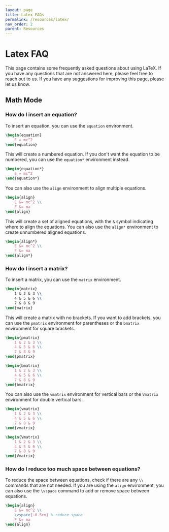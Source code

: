 ```yaml
---
layout: page
title: Latex FAQs
permalink: /resources/latex/
nav_order: 2
parent: Resources
---
```


# Latex FAQ
This page contains some frequently asked questions about using LaTeX. 
If you have any questions that are not answered here, please feel free to reach out to us.
If you have any suggestions for improving this page, please let us know.

## Math Mode
### How do I insert an equation?
To insert an equation, you can use the `equation` environment.
```latex
\begin{equation}
    E = mc^2
\end{equation}
```
This will create a numbered equation. If you don't want the equation to be numbered, you can use the `equation*` environment instead.
```latex
\begin{equation*}
    E = mc^2
\end{equation*}
```
You can also use the `align` environment to align multiple equations.
```latex
\begin{align}
    E &= mc^2 \\
    F &= ma
\end{align}
```
This will create a set of aligned equations, with the `&` symbol indicating where to align the equations.
You can also use the `align*` environment to create unnumbered aligned equations.
```latex
\begin{align*}
    E &= mc^2 \\
    F &= ma 
\end{align*}
```
### How do I insert a matrix?
To insert a matrix, you can use the `matrix` environment.
```latex
\begin{matrix}
    1 & 2 & 3 \\
    4 & 5 & 6 \\
    7 & 8 & 9
\end{matrix}
```
This will create a matrix with no brackets. If you want to add brackets, you can use the `pmatrix` environment for parentheses or the `bmatrix` environment for square brackets.
```latex
\begin{pmatrix}
    1 & 2 & 3 \\
    4 & 5 & 6 \\
    7 & 8 & 9
\end{pmatrix}
```
```latex
\begin{bmatrix}
    1 & 2 & 3 \\
    4 & 5 & 6 \\
    7 & 8 & 9
\end{bmatrix}
```
You can also use the `vmatrix` environment for vertical bars or the `Vmatrix` environment for double vertical bars.
```latex
\begin{vmatrix}
    1 & 2 & 3 \\
    4 & 5 & 6 \\
    7 & 8 & 9
\end{vmatrix}
```
```latex
\begin{Vmatrix}
    1 & 2 & 3 \\
    4 & 5 & 6 \\
    7 & 8 & 9
\end{Vmatrix}
```
### How do I reduce too much space between equations?
To reduce the space between equations, check if there are any `\\` commands that are not needed.
If you are using the `align` environment, you can also use the `\vspace` command to add or remove space between equations.
```latex
\begin{align}
    E &= mc^2 \\
    \vspace{-0.5cm} % reduce space
    F &= ma
\end{align}
```

